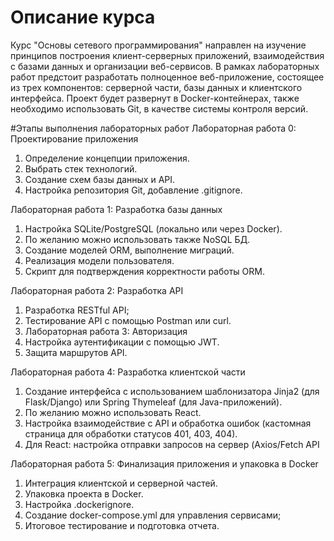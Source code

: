 # Описание курса
Курс "Основы сетевого программирования" направлен на изучение принципов построения клиент-серверных приложений, взаимодействия с базами данных и организации веб-сервисов. В рамках лабораторных работ предстоит разработать полноценное веб-приложение, состоящее из трех компонентов: серверной части, базы данных и клиентского интерфейса. Проект будет развернут в Docker-контейнерах, также необходимо использовать Git, в качестве системы контроля версий.

#Этапы выполнения лабораторных работ
Лабораторная работа 0: Проектирование приложения
1. Определение концепции приложения.
2. Выбрать стек технологий.
3. Создание схем базы данных и API.
4. Настройка репозитория Git, добавление .gitignore.
   
Лабораторная работа 1: Разработка базы данных
1. Настройка SQLite/PostgreSQL (локально или через Docker).
2. По желанию можно использовать также NoSQL БД.
3. Создание моделей ORM, выполнение миграций.
4. Реализация модели пользователя.
5. Скрипт для подтверждения корректности работы ORM.
   
Лабораторная работа 2: Разработка API
1. Разработка RESTful API;
2. Тестирование API с помощью Postman или curl.
3. Лабораторная работа 3: Авторизация
4. Настройка аутентификации с помощью JWT.
5. Защита маршрутов API.

Лабораторная работа 4: Разработка клиентской части
1. Создание интерфейса с использованием шаблонизатора Jinja2 (для Flask/Django) или Spring Thymeleaf (для Java-приложений).
2. По желанию можно использовать React.
3. Настройка взаимодействие с API и обработка ошибок (кастомная страница для обработки статусов 401, 403, 404).
4. Для React: настройка отправки запросов на сервер (Axios/Fetch API

Лабораторная работа 5: Финализация приложения и упаковка в Docker
1. Интеграция клиентской и серверной частей.
2. Упаковка проекта в Docker.
3. Настройка .dockerignore.
4. Создание docker-compose.yml для управления сервисами;
5. Итоговое тестирование и подготовка отчета.
